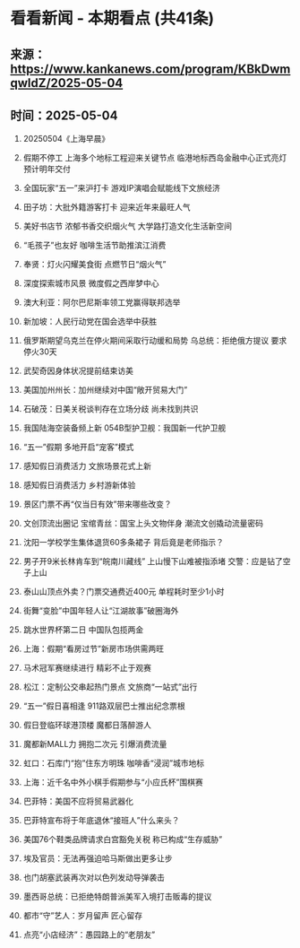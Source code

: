 # 看看新闻 - 本期看点 (共41条)

## 来源：https://www.kankanews.com/program/KBkDwmqwldZ/2025-05-04

## 时间：2025-05-04

1. 20250504《上海早晨》

2. 假期不停工 上海多个地标工程迎来关键节点 临港地标西岛金融中心正式亮灯 预计明年交付

3. 全国玩家“五一”来沪打卡 游戏IP演唱会赋能线下文旅经济

4. 田子坊：大批外籍游客打卡 迎来近年来最旺人气

5. 美好书店节 浓郁书香交织烟火气 大学路打造文化生活新空间

6. “毛孩子”也友好 咖啡生活节助推滨江消费

7. 奉贤：灯火闪耀美食街 点燃节日“烟火气”

8. 深度探索城市风景 微度假之西岸梦中心

9. 澳大利亚：阿尔巴尼斯率领工党赢得联邦选举

10. 新加坡：人民行动党在国会选举中获胜

11. 俄罗斯期望乌克兰在停火期间采取行动缓和局势 乌总统：拒绝俄方提议 要求停火30天

12. 武契奇因身体状况提前结束访美

13. 美国加州州长：加州继续对中国“敞开贸易大门”

14. 石破茂：日美关税谈判存在立场分歧 尚未找到共识

15. 我国陆海空装备频上新 054B型护卫舰：我国新一代护卫舰

16. “五一”假期 多地开启“宠客”模式

17. 感知假日消费活力 文旅场景花式上新

18. 感知假日消费活力 乡村游新体验

19. 景区门票不再“仅当日有效”带来哪些改变？

20. 文创顶流出圈记 宝绾青丝：国宝上头文物伴身 潮流文创撬动流量密码

21. 沈阳一学校学生集体退货60多条裙子 背后竟是老师指示？

22. 男子开9米长林肯车到“皖南川藏线” 上山慢下山难被指添堵 交警：应是钻了空子上山

23. 泰山山顶点外卖？门票交通费近400元 单程耗时至少1小时

24. 街舞“变脸”中国年轻人让“江湖故事”破圈海外

25. 跳水世界杯第二日 中国队包揽两金

26. 上海：假期“看房过节”新房市场供需两旺

27. 马术冠军赛继续进行 精彩不止于观赛

28. 松江：定制公交串起热门景点 文旅商“一站式”出行

29. “五一”假日喜相逢 911路双层巴士推出纪念票根

30. 假日登临环球港顶楼 魔都日落醉游人

31. 魔都新MALL力 拥抱二次元 引爆消费流量

32. 虹口：石库门“抱”住东方明珠 咖啡香“浸润”城市地标

33. 上海：近千名中外小棋手假期参与“小应氏杯”围棋赛

34. 巴菲特：美国不应将贸易武器化

35. 巴菲特宣布将于年底退休“接班人”什么来头？

36. 美国76个鞋类品牌请求白宫豁免关税 称已构成“生存威胁”

37. 埃及官员：无法再强迫哈马斯做出更多让步

38. 也门胡塞武装再次对以色列发动导弹袭击

39. 墨西哥总统：已拒绝特朗普派美军入境打击贩毒的提议

40. 都市“守”艺人：岁月留声 匠心留存

41. 点亮“小店经济”：愚园路上的“老朋友”

